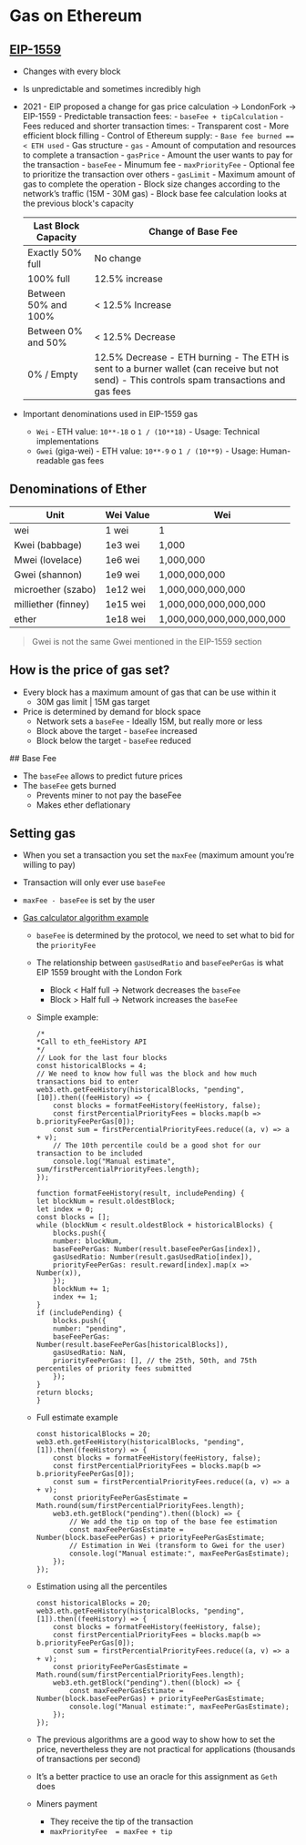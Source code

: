 # Gas on Ethereum

## [EIP-1559](https://github.com/ethereum/EIPs/blob/master/EIPS/eip-1559.md)

-   Changes with every block
-   Is unpredictable and sometimes incredibly high
-   2021 - EIP proposed a change for gas price calculation -> LondonFork -> EIP-1559 - Predictable transaction fees: - `baseFee + tipCalculation` - Fees reduced and shorter transaction times: - Transparent cost - More efficient block filling - Control of Ethereum supply: - `Base fee burned == < ETH used` - Gas structure - `gas` - Amount of computation and resources to complete a transaction - `gasPrice` - Amount the user wants to pay for the transaction - `baseFee` - Minumum fee - `maxPriorityFee` - Optional fee to prioritize the transaction over others - `gasLimit` - Maximum amount of gas to complete the operation - Block size changes according to the network’s traffic (15M - 30M gas) - Block base fee calculation looks at the previous block's capacity

    | Last Block Capacity  | Change of Base Fee                                                                                                                          |
    | -------------------- | ------------------------------------------------------------------------------------------------------------------------------------------- |
    | Exactly 50% full     | No change                                                                                                                                   |
    | 100% full            | 12.5% increase                                                                                                                              |
    | Between 50% and 100% | < 12.5% Increase                                                                                                                            |
    | Between 0% and 50%   | < 12.5% Decrease                                                                                                                            |
    | 0% / Empty           | 12.5% Decrease - ETH burning - The ETH is sent to a burner wallet (can receive but not send) - This controls spam transactions and gas fees |

-   Important denominations used in EIP-1559 gas
    -   `Wei` - ETH value: `10**-18` o `1 / (10**18)` - Usage: Technical implementations
    -   `Gwei` (giga-wei) - ETH value: `10**-9` o `1 / (10**9)` - Usage: Human-readable gas fees

## Denominations of Ether

| Unit                | Wei Value | Wei                       |
| ------------------- | --------- | ------------------------- |
| wei                 | 1 wei     | 1                         |
| Kwei (babbage)      | 1e3 wei   | 1,000                     |
| Mwei (lovelace)     | 1e6 wei   | 1,000,000                 |
| Gwei (shannon)      | 1e9 wei   | 1,000,000,000             |
| microether (szabo)  | 1e12 wei  | 1,000,000,000,000         |
| milliether (finney) | 1e15 wei  | 1,000,000,000,000,000     |
| ether               | 1e18 wei  | 1,000,000,000,000,000,000 |

> Gwei is not the same Gwei mentioned in the EIP-1559 section

## How is the price of gas set?

-   Every block has a maximum amount of gas that can be use within it
    -   30M gas limit | 15M gas target
-   Price is determined by demand for block space
    -   Network sets a `baseFee` - Ideally 15M, but really more or less
    -   Block above the target - `baseFee` increased
    -   Block below the target - `baseFee` reduced

## Base Fee

-   The `baseFee` allows to predict future prices
-   The `baseFee` gets burned
    -   Prevents miner to not pay the baseFee
    -   Makes ether deflationary

## Setting gas

-   When you set a transaction you set the `maxFee` (maximum amount you’re willing to pay)
-   Transaction will only ever use `baseFee`
-   `maxFee - baseFee` is set by the user
-   [Gas calculator algorithm example](https://docs.alchemy.com/docs/how-to-build-a-gas-fee-estimator-using-eip-1559)

    -   `baseFee` is determined by the protocol, we need to set what to bid for the `priorityFee`
    -   The relationship between `gasUsedRatio` and `baseFeePerGas` is what EIP 1559 brought with the London Fork
        -   Block < Half full -> Network decreases the `baseFee`
        -   Block > Half full -> Network increases the `baseFee`
    -   Simple example:

        ```JS
        /*
        *Call to eth_feeHistory API
        */
        // Look for the last four blocks
        const historicalBlocks = 4;
        // We need to know how full was the block and how much transactions bid to enter
        web3.eth.getFeeHistory(historicalBlocks, "pending", [10]).then((feeHistory) => {
            const blocks = formatFeeHistory(feeHistory, false);
            const firstPercentialPriorityFees = blocks.map(b => b.priorityFeePerGas[0]);
            const sum = firstPercentialPriorityFees.reduce((a, v) => a + v);
            // The 10th percentile could be a good shot for our transaction to be included
            console.log("Manual estimate", sum/firstPercentialPriorityFees.length);
        });

        function formatFeeHistory(result, includePending) {
        let blockNum = result.oldestBlock;
        let index = 0;
        const blocks = [];
        while (blockNum < result.oldestBlock + historicalBlocks) {
            blocks.push({
            number: blockNum,
            baseFeePerGas: Number(result.baseFeePerGas[index]),
            gasUsedRatio: Number(result.gasUsedRatio[index]),
            priorityFeePerGas: result.reward[index].map(x => Number(x)),
            });
            blockNum += 1;
            index += 1;
        }
        if (includePending) {
            blocks.push({
            number: "pending",
            baseFeePerGas: Number(result.baseFeePerGas[historicalBlocks]),
            gasUsedRatio: NaN,
            priorityFeePerGas: [], // the 25th, 50th, and 75th percentiles of priority fees submitted
            });
        }
        return blocks;
        }
        ```

    -   Full estimate example

        ```JS
        const historicalBlocks = 20;
        web3.eth.getFeeHistory(historicalBlocks, "pending", [1]).then((feeHistory) => {
            const blocks = formatFeeHistory(feeHistory, false);
            const firstPercentialPriorityFees = blocks.map(b => b.priorityFeePerGas[0]);
            const sum = firstPercentialPriorityFees.reduce((a, v) => a + v);
            const priorityFeePerGasEstimate = Math.round(sum/firstPercentialPriorityFees.length);
            web3.eth.getBlock("pending").then((block) => {
                // We add the tip on top of the base fee estimation
                const maxFeePerGasEstimate = Number(block.baseFeePerGas) + priorityFeePerGasEstimate;
                // Estimation in Wei (transform to Gwei for the user)
                console.log("Manual estimate:", maxFeePerGasEstimate);
            });
        });
        ```

    -   Estimation using all the percentiles

        ```JS
        const historicalBlocks = 20;
        web3.eth.getFeeHistory(historicalBlocks, "pending", [1]).then((feeHistory) => {
            const blocks = formatFeeHistory(feeHistory, false);
            const firstPercentialPriorityFees = blocks.map(b => b.priorityFeePerGas[0]);
            const sum = firstPercentialPriorityFees.reduce((a, v) => a + v);
            const priorityFeePerGasEstimate = Math.round(sum/firstPercentialPriorityFees.length);
            web3.eth.getBlock("pending").then((block) => {
                const maxFeePerGasEstimate = Number(block.baseFeePerGas) + priorityFeePerGasEstimate;
                console.log("Manual estimate:", maxFeePerGasEstimate);
            });
        });
        ```

    -   The previous algorithms are a good way to show how to set the price, nevertheless they are not practical for applications (thousands of transactions per second)
    -   It’s a better practice to use an oracle for this assignment as `Geth` does
    -   Miners payment
        -   They receive the tip of the transaction
        -   `maxPriorityFee  = maxFee + tip`
